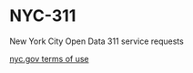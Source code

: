 # NYC-311
New York City Open Data 311 service requests

[nyc.gov terms of use](http://www1.nyc.gov/home/terms-of-use.page)
